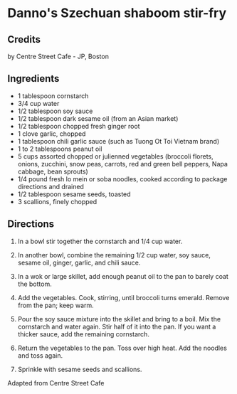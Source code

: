 # Danno's Szechuan shaboom stir-fry 

<!-- BEGIN content -->

## Credits

by Centre Street Cafe - JP, Boston

## Ingredients

- 1 tablespoon cornstarch
- 3/4 cup water
- 1/2 tablespoon soy sauce
- 1/2 tablespoon dark sesame oil (from an Asian market)
- 1/2 tablespoon chopped fresh ginger root
- 1 clove garlic, chopped
- 1 tablespoon chili garlic sauce (such as Tuong Ot Toi Vietnam brand)
- 1 to 2 tablespoons peanut oil
- 5 cups assorted chopped or julienned vegetables (broccoli florets, onions, zucchini, snow peas, carrots, red and green bell peppers, Napa cabbage, bean sprouts)
- 1/4 pound fresh lo mein or soba noodles, cooked according to package directions and drained
- 1/2 tablespoon sesame seeds, toasted
- 3 scallions, finely chopped

## Directions

1. In a bowl stir together the cornstarch and 1/4 cup water.

2. In another bowl, combine the remaining 1/2 cup water, soy sauce, sesame oil, ginger, garlic, and chili sauce.

3. In a wok or large skillet, add enough peanut oil to the pan to barely coat the bottom.

4. Add the vegetables. Cook, stirring, until broccoli turns emerald. Remove from the pan; keep warm.

5. Pour the soy sauce mixture into the skillet and bring to a boil. Mix the cornstarch and water again. Stir half of it into the pan. If you want a thicker sauce, add the remaining cornstarch.

6. Return the vegetables to the pan. Toss over high heat. Add the noodles and toss again.

7. Sprinkle with sesame seeds and scallions.

Adapted from Centre Street Cafe

<!-- Saved in parser cache with key mudabon_recipe:pcache:idhash:1622-0!1!0!0!!en!2 and timestamp 20071117180303 --><!-- END content -->

